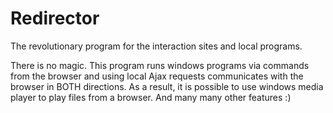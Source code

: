 # Redirector
The revolutionary program for the interaction sites and local programs.

There is no magic. This program runs windows programs via commands from the browser and using local Ajax requests communicates with the browser in BOTH directions.
As a result, it is possible to use windows media player to play files from a browser. And many many other features :)
